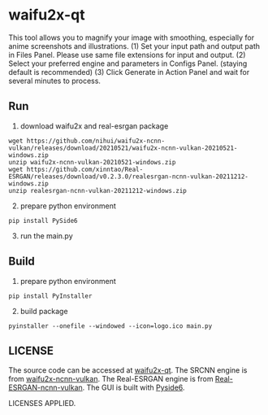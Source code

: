 # waifu2x-qt

This tool allows you to magnify your image with smoothing, especially for anime screenshots and illustrations.
(1) Set your input path and output path in Files Panel. Please use same file extensions for input and output.
(2) Select your preferred engine and parameters in Configs Panel. (staying default is recommended)
(3) Click Generate in Action Panel and wait for several minutes to process. 

## Run

1. download waifu2x and real-esrgan package
```
wget https://github.com/nihui/waifu2x-ncnn-vulkan/releases/download/20210521/waifu2x-ncnn-vulkan-20210521-windows.zip
unzip waifu2x-ncnn-vulkan-20210521-windows.zip
wget https://github.com/xinntao/Real-ESRGAN/releases/download/v0.2.3.0/realesrgan-ncnn-vulkan-20211212-windows.zip
unzip realesrgan-ncnn-vulkan-20211212-windows.zip
```

2. prepare python environment
```
pip install PySide6
```

3. run the main.py

## Build

1. prepare python environment
```
pip install PyInstaller
```

2. build package
```
pyinstaller --onefile --windowed --icon=logo.ico main.py
```

## LICENSE

The source code can be accessed at [waifu2x-qt](https://github.com/ryanhe312/waifu2x-qt).
The SRCNN engine is from [waifu2x-ncnn-vulkan](https://github.com/nihui/waifu2x-ncnn-vulkan).
The Real-ESRGAN engine is from [Real-ESRGAN-ncnn-vulkan](https://github.com/xinntao/Real-ESRGAN-ncnn-vulkan).
The GUI is built with [Pyside6](https://doc.qt.io/qtforpython/).

LICENSES APPLIED.
